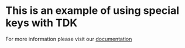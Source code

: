 # This is an example of using special keys with TDK

For more information please visit our [documentation](https://help.testim.io/docs/send-character)